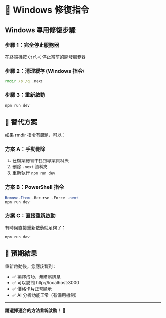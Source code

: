 # 🔄 Windows 修復指令

## Windows 專用修復步驟

### 步驟 1：完全停止服務器
在終端機按 `Ctrl+C` 停止當前的開發服務器

### 步驟 2：清理緩存 (Windows 指令)
```cmd
rmdir /s /q .next
```

### 步驟 3：重新啟動
```cmd
npm run dev
```

## 🚀 替代方案

如果 rmdir 指令有問題，可以：

### 方案 A：手動刪除
1. 在檔案總管中找到專案資料夾
2. 刪除 `.next` 資料夾
3. 重新執行 `npm run dev`

### 方案 B：PowerShell 指令
```powershell
Remove-Item -Recurse -Force .next
npm run dev
```

### 方案 C：直接重新啟動
有時候直接重新啟動就足夠了：
```cmd
npm run dev
```

## 🎯 預期結果

重新啟動後，您應該看到：
- ✅ 編譯成功，無錯誤訊息
- ✅ 可以訪問 http://localhost:3000
- ✅ 價格卡片正常顯示
- ✅ AI 分析功能正常（有備用機制）

---

**請選擇適合的方法重新啟動！** 🚀